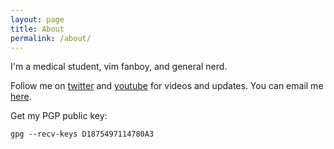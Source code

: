 ```yaml
---
layout: page
title: About
permalink: /about/
---
```


I'm a medical student, vim fanboy, and general nerd.

Follow me on [twitter](https://twitter.com/connermcd) and [youtube](https://www.youtube.com/user/connermcd) for videos and updates. You can email me [here](http://www.google.com/recaptcha/mailhide/d?k=01zVKKWwg8CTY4dkRtTYYtAw==&c=mVccyyNAqlWSdbz0SHrC7SXABFzgpCysCKLJ75jdD30=).

Get my PGP public key:

    gpg --recv-keys D1875497114780A3
